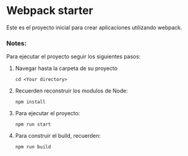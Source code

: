 # Webpack starter

Este es el proyecto inicial para crear aplicaciones utilizando webpack.

### Notes:
Para ejecutar el proyecto seguir los siguientes pasos:

1. Navegar hasta la carpeta de su proyecto
    ```
    cd <Your directory>
    ```
2. Recuerden reconstruir los modulos de Node:
    ```
    npm install
    ```
3. Para ejecutar el proyecto:
    ```
    npm run start
    ```
4. Para construir el build, recuerden:
    ```
    npm run build
    ```